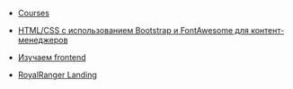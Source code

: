 * [Courses](./courses/README.md)

* [HTML/CSS с использованием Bootstrap и FontAwesome для контент-менеджеров](./html-css.course/README.md)

* [Изучаем frontend](./learnFrontend/js/README.md)

* [RoyalRanger Landing](//zpawn.github.io/royalrangers/)

